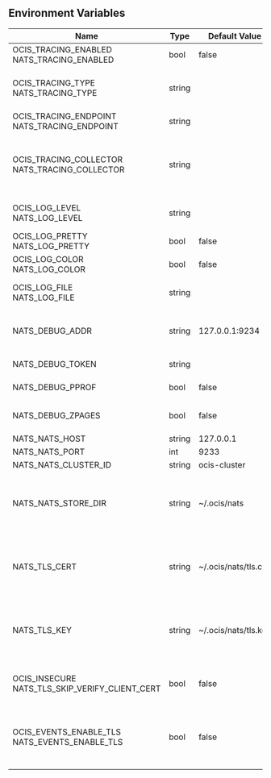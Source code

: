 ## Environment Variables

| Name | Type | Default Value | Description |
|------|------|---------------|-------------|
| OCIS_TRACING_ENABLED<br/>NATS_TRACING_ENABLED | bool | false | Activates tracing.|
| OCIS_TRACING_TYPE<br/>NATS_TRACING_TYPE | string |  | The type of tracing. Defaults to "", which is the same as "jaeger". Allowed tracing types are "jaeger" and "" as of now.|
| OCIS_TRACING_ENDPOINT<br/>NATS_TRACING_ENDPOINT | string |  | The endpoint of the tracing agent.|
| OCIS_TRACING_COLLECTOR<br/>NATS_TRACING_COLLECTOR | string |  | The HTTP endpoint for sending spans directly to a collector, i.e. http://jaeger-collector:14268/api/traces. Only used if the tracing endpoint is unset.|
| OCIS_LOG_LEVEL<br/>NATS_LOG_LEVEL | string |  | The log level. Valid values are: "panic", "fatal", "error", "warn", "info", "debug", "trace".|
| OCIS_LOG_PRETTY<br/>NATS_LOG_PRETTY | bool | false | Activates pretty log output.|
| OCIS_LOG_COLOR<br/>NATS_LOG_COLOR | bool | false | Activates colorized log output.|
| OCIS_LOG_FILE<br/>NATS_LOG_FILE | string |  | The path to the log file. Activates logging to this file if set.|
| NATS_DEBUG_ADDR | string | 127.0.0.1:9234 | Bind address of the debug server, where metrics, health, config and debug endpoints will be exposed.|
| NATS_DEBUG_TOKEN | string |  | Token to secure the metrics endpoint.|
| NATS_DEBUG_PPROF | bool | false | Enables pprof, which can be used for profiling.|
| NATS_DEBUG_ZPAGES | bool | false | Enables zpages, which can be used for collecting and viewing in-memory traces.|
| NATS_NATS_HOST | string | 127.0.0.1 | Bind address.|
| NATS_NATS_PORT | int | 9233 | Bind port.|
| NATS_NATS_CLUSTER_ID | string | ocis-cluster | ID of the NATS cluster.|
| NATS_NATS_STORE_DIR | string | ~/.ocis/nats | The directory where the filesystem storage will store NATS JetStream data. If not defined, the root directory derives from $OCIS_BASE_DATA_PATH:/nats.|
| NATS_TLS_CERT | string | ~/.ocis/nats/tls.crt | Path/File name of the TLS server certificate (in PEM format) for the NATS listener. If not defined, the root directory derives from $OCIS_BASE_DATA_PATH:/nats.|
| NATS_TLS_KEY | string | ~/.ocis/nats/tls.key | Path/File name for the TLS certificate key (in PEM format) for the NATS listener. If not defined, the root directory derives from $OCIS_BASE_DATA_PATH:/nats.|
| OCIS_INSECURE<br/>NATS_TLS_SKIP_VERIFY_CLIENT_CERT | bool | false | Whether the NATS server should skip the client certificate verification during the TLS handshake.|
| OCIS_EVENTS_ENABLE_TLS<br/>NATS_EVENTS_ENABLE_TLS | bool | false | Enable TLS for the connection to the events broker. The events broker is the ocis service which receives and delivers events between the services..|